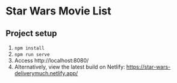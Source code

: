 # Star Wars Movie List

## Project setup
1. ````npm install ````
2.  ````npm run serve ````
3. Access http://localhost:8080/
4. Alternatively, view the latest build on Netlify: https://star-wars-deliverymuch.netlify.app/

